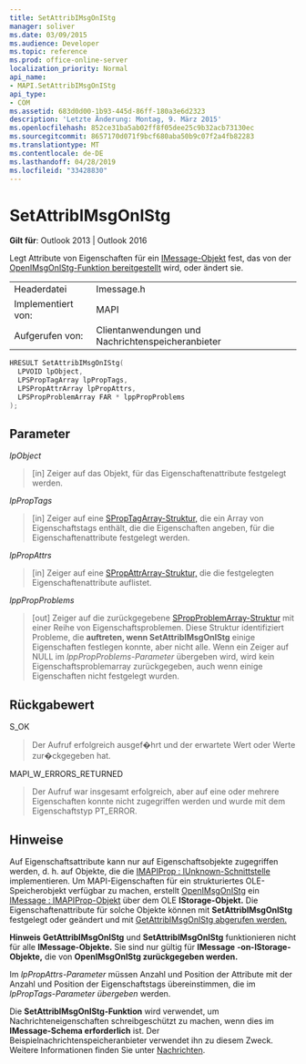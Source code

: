 ```yaml
---
title: SetAttribIMsgOnIStg
manager: soliver
ms.date: 03/09/2015
ms.audience: Developer
ms.topic: reference
ms.prod: office-online-server
localization_priority: Normal
api_name:
- MAPI.SetAttribIMsgOnIStg
api_type:
- COM
ms.assetid: 683d0d00-1b93-445d-86ff-180a3e6d2323
description: 'Letzte Änderung: Montag, 9. März 2015'
ms.openlocfilehash: 852ce31ba5ab02ff8f05dee25c9b32acb73130ec
ms.sourcegitcommit: 8657170d071f9bcf680aba50b9c07f2a4fb82283
ms.translationtype: MT
ms.contentlocale: de-DE
ms.lasthandoff: 04/28/2019
ms.locfileid: "33428830"
---
```

# <a name="setattribimsgonistg"></a>SetAttribIMsgOnIStg

  
  
**Gilt für**: Outlook 2013 | Outlook 2016 
  
Legt Attribute von Eigenschaften für ein [IMessage-Objekt](imessageimapiprop.md) fest, das von der [OpenIMsgOnIStg-Funktion bereitgestellt](openimsgonistg.md) wird, oder ändert sie. 
  
|||
|:-----|:-----|
|Headerdatei  <br/> |Imessage.h  <br/> |
|Implementiert von:  <br/> |MAPI  <br/> |
|Aufgerufen von:  <br/> |Clientanwendungen und Nachrichtenspeicheranbieter  <br/> |
   
```cpp
HRESULT SetAttribIMsgOnIStg(
  LPVOID lpObject,
  LPSPropTagArray lpPropTags,
  LPSPropAttrArray lpPropAttrs,
  LPSPropProblemArray FAR * lppPropProblems
);
```

## <a name="parameters"></a>Parameter

 _lpObject_
  
> [in] Zeiger auf das Objekt, für das Eigenschaftenattribute festgelegt werden. 
    
 _lpPropTags_
  
> [in] Zeiger auf eine [SPropTagArray-Struktur,](sproptagarray.md) die ein Array von Eigenschaftstags enthält, die die Eigenschaften angeben, für die Eigenschaftenattribute festgelegt werden. 
    
 _lpPropAttrs_
  
> [in] Zeiger auf eine [SPropAttrArray-Struktur,](spropattrarray.md) die die festgelegten Eigenschaftenattribute auflistet. 
    
 _lppPropProblems_
  
> [out] Zeiger auf die zurückgegebene [SPropProblemArray-Struktur](spropproblemarray.md) mit einer Reihe von Eigenschaftsproblemen. Diese Struktur identifiziert Probleme, die **auftreten, wenn SetAttribIMsgOnIStg** einige Eigenschaften festlegen konnte, aber nicht alle. Wenn ein Zeiger auf NULL im  _lppPropProblems-Parameter_ übergeben wird, wird kein Eigenschaftsproblemarray zurückgegeben, auch wenn einige Eigenschaften nicht festgelegt wurden. 
    
## <a name="return-value"></a>Rückgabewert

S_OK 
  
> Der Aufruf erfolgreich ausgef�hrt und der erwartete Wert oder Werte zur�ckgegeben hat.
    
MAPI_W_ERRORS_RETURNED 
  
> Der Aufruf war insgesamt erfolgreich, aber auf eine oder mehrere Eigenschaften konnte nicht zugegriffen werden und wurde mit dem Eigenschaftstyp PT_ERROR.
    
## <a name="remarks"></a>Hinweise

Auf Eigenschaftsattribute kann nur auf Eigenschaftsobjekte zugegriffen werden, d. h. auf Objekte, die die [IMAPIProp : IUnknown-Schnittstelle](imapipropiunknown.md) implementieren. Um MAPI-Eigenschaften für ein strukturiertes OLE-Speicherobjekt verfügbar zu machen, erstellt [OpenIMsgOnIStg](openimsgonistg.md) ein [IMessage : IMAPIProp-Objekt](imessageimapiprop.md) über dem OLE **IStorage-Objekt.** Die Eigenschaftenattribute für solche Objekte können mit **SetAttribIMsgOnIStg** festgelegt oder geändert und mit [GetAttribIMsgOnIStg abgerufen werden.](getattribimsgonistg.md) 
  
 **Hinweis** **GetAttribIMsgOnIStg** und **SetAttribIMsgOnIStg** funktionieren nicht für alle **IMessage-Objekte.** Sie sind nur gültig für **IMessage** **-on-IStorage-Objekte,** die von **OpenIMsgOnIStg zurückgegeben werden.** 
  
Im  _lpPropAttrs-Parameter_ müssen Anzahl und Position der Attribute mit der Anzahl und Position der Eigenschaftstags übereinstimmen, die im  _lpPropTags-Parameter übergeben_ werden. 
  
Die **SetAttribIMsgOnIStg-Funktion** wird verwendet, um Nachrichteneigenschaften schreibgeschützt zu machen, wenn dies im **IMessage-Schema erforderlich** ist. Der Beispielnachrichtenspeicheranbieter verwendet ihn zu diesem Zweck. Weitere Informationen finden Sie unter [Nachrichten](mapi-messages.md). 
  

